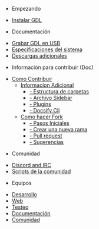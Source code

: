 * Empezando
- [Instalar GDL](instalar-gdl.md)
* Documentación
- [Grabar GDL en USB](crear-usb.md)
- [Especificaciones del sistema](especificaciones-sistema.md)
- [Descargas adicionales](extras.md)
* Información para contribuir (Doc)
- [Como Contribuir](como-contribuir.md)
    - [Informacion Adicional](como-contribuir.md#información-adicional)
        - [- Estructura de carpetas](como-contribuir.md#estructura-de-carpetas)
        - [- Archivo Sidebar](como-contribuir.md#archivo-_sidebarmd)
        - [- Plugins](como-contribuir.md#complementos-plugins)
        - [- Docsify Cli](como-contribuir.md#docsify-cli-a-servidor-local)
    - [Como hacer Fork](como-hacer-fork.md)
        - [- Pasos Iniciales](como-hacer-fork.md#pasos-iniciales)
        - [- Crear una nueva rama](como-hacer-fork.md#crear-una-nueva-rama)
        - [- Pull request](como-hacer-fork.md#realizar-cambios-y-crear-pull-request)
        - [- Sugerencias](como-hacer-fork.md#sugerencias-para-nombres-de-ramas-y-commits)
* Comunidad
- [Discord and IRC](redes.md)
- [Scripts de la comunidad ](scripts-comunidad.md)
* Equipos
- [Desarrollo](teams-dev.md)
- [Web](teams-web.md)
- [Testeo](teams-testeo.md)
- [Documentación](teams-documentacion.md)
- [Comunidad](teams-comunidad.md)